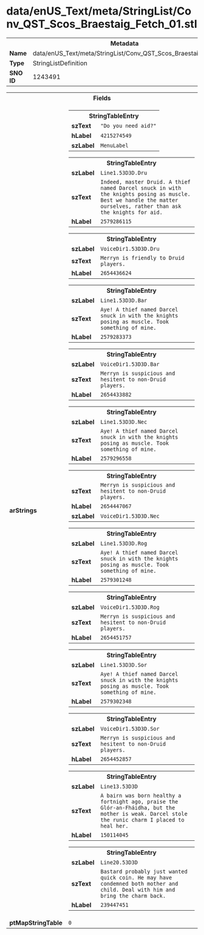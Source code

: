 <h1>data/enUS_Text/meta/StringList/Conv_QST_Scos_Braestaig_Fetch_01.stl</h1><table><tr><th colspan="100%">Metadata</th></tr><tr><td><b>Name</b></td><td>data/enUS_Text/meta/StringList/Conv_QST_Scos_Braestaig_Fetch_01.stl</td></tr><tr><td><b>Type</b></td><td>StringListDefinition</td></tr><tr><td><b>SNO ID</b></td><td>1243491</td></tr></table>

<table><tr><th colspan="100%">Fields</th></tr><tr><td><b>arStrings</b></td><td><table><tr><th colspan="100%">StringTableEntry</th></tr><tr><td><b>szText</b></td><td><code>"Do you need aid?"</code></td></tr><tr><td><b>hLabel</b></td><td><code>4215274549</code></td></tr><tr><td><b>szLabel</b></td><td><code>MenuLabel</code></td></tr></table>


<table><tr><th colspan="100%">StringTableEntry</th></tr><tr><td><b>szLabel</b></td><td><code>Line1.53D3D.Dru</code></td></tr><tr><td><b>szText</b></td><td><code>Indeed, master Druid. A thief named Darcel snuck in with the knights posing as muscle. Best we handle the matter ourselves, rather than ask the knights for aid.</code></td></tr><tr><td><b>hLabel</b></td><td><code>2579286115</code></td></tr></table>


<table><tr><th colspan="100%">StringTableEntry</th></tr><tr><td><b>szLabel</b></td><td><code>VoiceDir1.53D3D.Dru</code></td></tr><tr><td><b>szText</b></td><td><code>Merryn is friendly to Druid players. </code></td></tr><tr><td><b>hLabel</b></td><td><code>2654436624</code></td></tr></table>


<table><tr><th colspan="100%">StringTableEntry</th></tr><tr><td><b>szLabel</b></td><td><code>Line1.53D3D.Bar</code></td></tr><tr><td><b>szText</b></td><td><code>Aye! A thief named Darcel snuck in with the knights posing as muscle. Took something of mine.</code></td></tr><tr><td><b>hLabel</b></td><td><code>2579283373</code></td></tr></table>


<table><tr><th colspan="100%">StringTableEntry</th></tr><tr><td><b>szLabel</b></td><td><code>VoiceDir1.53D3D.Bar</code></td></tr><tr><td><b>szText</b></td><td><code>Merryn is suspicious and hesitent to non-Druid players. </code></td></tr><tr><td><b>hLabel</b></td><td><code>2654433882</code></td></tr></table>


<table><tr><th colspan="100%">StringTableEntry</th></tr><tr><td><b>szLabel</b></td><td><code>Line1.53D3D.Nec</code></td></tr><tr><td><b>szText</b></td><td><code>Aye! A thief named Darcel snuck in with the knights posing as muscle. Took something of mine.</code></td></tr><tr><td><b>hLabel</b></td><td><code>2579296558</code></td></tr></table>


<table><tr><th colspan="100%">StringTableEntry</th></tr><tr><td><b>szText</b></td><td><code>Merryn is suspicious and hesitent to non-Druid players. </code></td></tr><tr><td><b>hLabel</b></td><td><code>2654447067</code></td></tr><tr><td><b>szLabel</b></td><td><code>VoiceDir1.53D3D.Nec</code></td></tr></table>


<table><tr><th colspan="100%">StringTableEntry</th></tr><tr><td><b>szLabel</b></td><td><code>Line1.53D3D.Rog</code></td></tr><tr><td><b>szText</b></td><td><code>Aye! A thief named Darcel snuck in with the knights posing as muscle. Took something of mine.</code></td></tr><tr><td><b>hLabel</b></td><td><code>2579301248</code></td></tr></table>


<table><tr><th colspan="100%">StringTableEntry</th></tr><tr><td><b>szLabel</b></td><td><code>VoiceDir1.53D3D.Rog</code></td></tr><tr><td><b>szText</b></td><td><code>Merryn is suspicious and hesitent to non-Druid players. </code></td></tr><tr><td><b>hLabel</b></td><td><code>2654451757</code></td></tr></table>


<table><tr><th colspan="100%">StringTableEntry</th></tr><tr><td><b>szLabel</b></td><td><code>Line1.53D3D.Sor</code></td></tr><tr><td><b>szText</b></td><td><code>Aye! A thief named Darcel snuck in with the knights posing as muscle. Took something of mine.</code></td></tr><tr><td><b>hLabel</b></td><td><code>2579302348</code></td></tr></table>


<table><tr><th colspan="100%">StringTableEntry</th></tr><tr><td><b>szLabel</b></td><td><code>VoiceDir1.53D3D.Sor</code></td></tr><tr><td><b>szText</b></td><td><code>Merryn is suspicious and hesitent to non-Druid players. </code></td></tr><tr><td><b>hLabel</b></td><td><code>2654452857</code></td></tr></table>


<table><tr><th colspan="100%">StringTableEntry</th></tr><tr><td><b>szLabel</b></td><td><code>Line13.53D3D</code></td></tr><tr><td><b>szText</b></td><td><code>A bairn was born healthy a fortnight ago, praise the Glór-an-Fháidha, but the mother is weak. Darcel stole the runic charm I placed to heal her.</code></td></tr><tr><td><b>hLabel</b></td><td><code>150114045</code></td></tr></table>


<table><tr><th colspan="100%">StringTableEntry</th></tr><tr><td><b>szLabel</b></td><td><code>Line20.53D3D</code></td></tr><tr><td><b>szText</b></td><td><code>Bastard probably just wanted quick coin. He may have condemned both mother and child. Deal with him and bring the charm back.</code></td></tr><tr><td><b>hLabel</b></td><td><code>239447451</code></td></tr></table>


</td></tr><tr><td><b>ptMapStringTable</b></td><td><code>0</code></td></tr></table>

